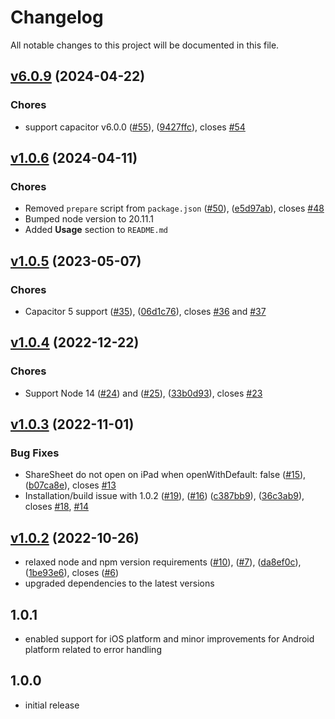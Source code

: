 # Changelog

All notable changes to this project will be documented in this file.

## [v6.0.9](https://github.com/capacitor-community/file-opener/compare/v1.0.6...v6.0.0) (2024-04-22)

### Chores

- support capacitor v6.0.0 ([#55](https://github.com/capacitor-community/file-opener/pull/55)), ([9427ffc](https://github.com/capacitor-community/file-opener/commit/9427ffc4acd2a5bbf93a66fe89d5574d610beee8)), closes [#54](https://github.com/capacitor-community/file-opener/issues/54)

## [v1.0.6](https://github.com/capacitor-community/file-opener/compare/v1.0.5...v1.0.6) (2024-04-11)

### Chores

- Removed `prepare` script from `package.json` ([#50](https://github.com/capacitor-community/file-opener/pull/50)), ([e5d97ab](https://github.com/capacitor-community/file-opener/commit/e5d97ab83635fd321ffea6865ae21f5d98c4199d)), closes [#48](https://github.com/capacitor-community/file-opener/issues/48)
- Bumped node version to 20.11.1
- Added **Usage** section to `README.md`

## [v1.0.5](https://github.com/capacitor-community/file-opener/compare/v1.0.4...v1.0.5) (2023-05-07)

### Chores

- Capacitor 5 support ([#35](https://github.com/capacitor-community/file-opener/pull/35)), ([06d1c76](https://github.com/capacitor-community/file-opener/commit/06d1c76a31a488a7d4b018d198a5827060359506)), closes [#36](https://github.com/capacitor-community/file-opener/issues/36) and [#37](https://github.com/capacitor-community/file-opener/issues/37)

## [v1.0.4](https://github.com/capacitor-community/file-opener/compare/v1.0.3...v1.0.4) (2022-12-22)

### Chores

- Support Node 14 ([#24](https://github.com/capacitor-community/file-opener/pull/24)) and ([#25](https://github.com/capacitor-community/file-opener/pull/25)), ([33b0d93](https://github.com/capacitor-community/file-opener/commit/33b0d931e515aa2f2901b277fd5d529f8f14bd55)), closes [#23](https://github.com/capacitor-community/file-opener/issues/23)

## [v1.0.3](https://github.com/capacitor-community/file-opener/compare/v1.0.2...v1.0.3) (2022-11-01)

### Bug Fixes

- ShareSheet do not open on iPad when openWithDefault: false ([#15](https://github.com/capacitor-community/file-opener/pull/15)), ([b07ca8e](https://github.com/capacitor-community/file-opener/commit/b07ca8ebf390c2307d9794279c04405cf96a5d29)), closes [#13](https://github.com/capacitor-community/file-opener/issues/13)
- Installation/build issue with 1.0.2 ([#19](https://github.com/capacitor-community/file-opener/pull/19)), ([#16](https://github.com/capacitor-community/file-opener/pull/16)) ([c387bb9](https://github.com/capacitor-community/file-opener/commit/c387bb95f1c3e0821d9bb9b2ea43782ebbff75c6)), ([36c3ab9](https://github.com/capacitor-community/file-opener/commit/36c3ab9c3f0edca41e9b016164c310f2a2d0b594)), closes [#18](https://github.com/capacitor-community/file-opener/issues/18), [#14](https://github.com/capacitor-community/file-opener/issues/14)

## [v1.0.2](https://github.com/capacitor-community/file-opener/compare/v1.0.1...v1.0.2) (2022-10-26)

- relaxed node and npm version requirements ([#10](https://github.com/capacitor-community/file-opener/pull/10)), ([#7](https://github.com/capacitor-community/file-opener/pull/7)), ([da8ef0c](https://github.com/capacitor-community/file-opener/commit/da8ef0c8143dc1dd61d12b20252755b0ff38dc6d)), ([1be93e6](https://github.com/capacitor-community/file-opener/commit/1be93e655ff50d3287d62436442c912caf97506a)), closes ([#6](https://github.com/capacitor-community/file-opener/issues/6))
- upgraded dependencies to the latest versions

## 1.0.1

- enabled support for iOS platform and minor improvements for Android platform related to error handling

## 1.0.0

- initial release
